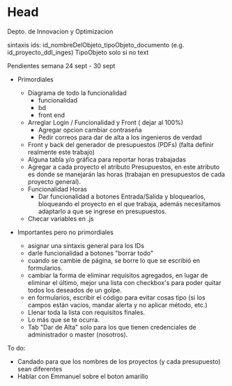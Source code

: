 # Head
Depto. de Innovacion y Optimizacion

sintaxis ids: id_nombreDelObjeto_tipoObjeto_documento (e.g. id_proyecto_ddl_inges) TipoObjeto solo si no text

Pendientes semana 24 sept - 30 sept

- Primordiales

  - Diagrama de todo la funcionalidad
    - funcionalidad
    - bd
    - front end
  - Arreglar Login / Funcionalidad y Front ( dejar al 100%)
    - Agregar opcion cambiar contraseña 
    - Pedir correos para dar de alta a los ingenieros de verdad
  - Front y back del generador de presupuestos (PDFs) (falta definir realmente este trabajo)
  - Alguna tabla y/o gráfica para reportar horas trabajadas
  - Agregar a cada proyecto el atributo Presupuestos, en este atributo es donde se manejarán las horas (trabajan en presupuestos de cada proyecto general).
  - Funcionalidad Horas
    - Dar funcionalidad a botones Entrada/Salida y bloquearlos, bloqueando el proyecto en el que trabaja, además necesitamos adaptarlo a que se ingrese en presupuestos.
  - Checar variables en .js
    
  
- Importantes pero no primordiales
  
  - asignar una sintaxis general para los IDs
  - darle funcionalidad a botones "borrar todo"
  - cuando se cambie de página, se borre lo que se escribió en formularios.
  - cambiar la forma de eliminar requisitos agregados, en lugar de eliminar el último, mejor una lista con checkbox's para poder quitar todos los deseados de un golpe.
  - en formularios, escribir el código para evitar cosas tipo (si los campos están vacios, mandar alerta y no aplicar método, etc.)
  - Llenar toda la lista con requisitos finales.
  - Lo más que se te ocurra.
  - Tab "Dar de Alta" solo para los que tienen credenciales de administrador o master (nosotros).
  


To do:
  - Candado para que los nombres de los proyectos (y cada presupuesto) sean diferentes
  - Hablar con Emmanuel sobre el boton amarillo
